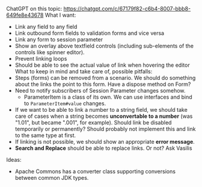 ChatGPT on this topic: https://chatgpt.com/c/67179f82-c6b4-8007-bbb8-649fe8e43678
What I want:
- Link any field to any field
- Link outbound form fields to validation forms and vice versa
- Link any form to session parameter
- Show an overlay above textfield controls (including sub-elements of the controls like spinner editor).
- Prevent linking loops
- Should be able to see the actual value of link when hovering the editor
What to keep in mind and take care of, possible pitfalls:
- Steps (forms) can be removed from a scenario. We should do something about the links the point to this form. Have a dispose method on Form?
- Need to notify subscribers of Session Parameter changes somehow.
	- ParameterItem is a class of its own. We can use interfaces and bind to `ParameterItem#value` changes.
- If we want to be able to link a number to a string field, we should take care of cases when a string becomes **unconvertable to a number** (was "1.01", but became ".001", for example). Should link be disabled temporarily or permanently? Should probably not implement this and link to the same type at first.
- If linking is not possible, we should show an appropriate **error message**.
- **Search and Replace** should be able to replace links. Or not? Ask Vasilis

Ideas:
- Apache Commons has a converter class supporting conversions between common JDK types.